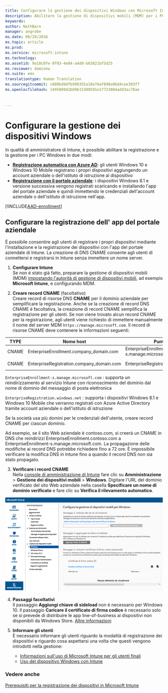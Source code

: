 ```yaml
---
title: Configurare la gestione dei dispositivi Windows con Microsoft Intune | Microsoft Intune
description: Abilitare la gestione di dispositivi mobili (MDM) per i PC Windows, inclusi i dispositivi Windows 10, con Microsoft Intune.
keywords: 
author: NathBarn
manager: angrobe
ms.date: 08/29/2016
ms.topic: article
ms.prod: 
ms.service: microsoft-intune
ms.technology: 
ms.assetid: 9a18c0fe-9f03-4e84-a4d0-b63821bf5d25
ms.reviewer: damionw
ms.suite: ems
translationtype: Human Translation
ms.sourcegitcommit: c880bd9dfb998355a18e78af898a96d4cee393f7
ms.openlocfilehash: 149508942b89b15308591e17723884add3ac78ae


---
```


# Configurare la gestione dei dispositivi Windows

In qualità di amministratore di Intune, è possibile abilitare la registrazione e la gestione per i PC Windows in due modi:

- **[Registrazione automatica con Azure AD](#azure-active-directory-enrollment)**: gli utenti Windows 10 e Windows 10 Mobile registrano i propri dispositivi aggiungendo un account aziendale o dell'istituto di istruzione al dispositivo
- **[Registrazione con il portale aziendale](#company-portal-app-enrollment)**: i dispositivi Windows 8.1 e versione successiva vengono registrati scaricando e installando l'app del portale aziendale e quindi immettendo le credenziali dell'account aziendale o dell'istituto di istruzione nell'app.

[!INCLUDE[AAD-enrollment](../includes/win10-automatic-enrollment-aad.md)]

## Configurare la registrazione dell' app del portale aziendale
È possibile consentire agli utenti di registrare i propri dispositivi mediante l'installazione e la registrazione dei dispositivi con l'app del portale aziendale di Intune. La creazione di DNS CNAME consente agli utenti di connettersi e registrarsi in Intune senza immettere un nome server.

1. **Configurare Intune**<br>
Se non è stato già fatto, preparare la gestione di dispositivi mobili (MDM) [impostando l'autorità di gestione di dispositivi mobili](prerequisites-for-enrollment.md#set-mobile-device-management-authority), ad esempio **Microsoft Intune**, e configurando MDM.

2. **Creare record CNAME** (facoltativo)<br>Creare record di risorse DNS **CNAME** per il dominio aziendale per semplificare la registrazione. Anche se la creazione di record DNS CNAME è facoltativa, la creazione di record CNAME semplifica la registrazione per gli utenti. Se non viene trovato alcun record CNAME per la registrazione, agli utenti viene richiesto di immettere manualmente il nome del server MDM `https://manage.microsoft.com`.  Il record di risorse CNAME deve contenere le informazioni seguenti:

  |TYPE|Nome host|Punta a|TTL|
  |--------|-------------|-------------|-------|
  |CNAME|EnterpriseEnrollment.company_domain.com|EnterpriseEnrollment-s.manage.microsoft.com |1 ora|
  |CNAME|EnterpriseRegistration.company_domain.com|EnterpriseRegistration.windows.net|1 ora|

  `EnterpriseEnrollment-s.manage.microsoft.com` : supporta un reindirizzamento al servizio Intune con riconoscimento del dominio dal nome di dominio del messaggio di posta elettronica

  `EnterpriseRegistration.windows.net` : supporta i dispositivi Windows 8.1 e Windows 10 Mobile che verranno registrati con Azure Active Directory tramite account aziendale o dell'istituto di istruzione

  Se la società usa più domini per le credenziali dell'utente, creare record CNAME per ciascun dominio.

  Ad esempio, se il sito Web aziendale è contoso.com, si creerà un CNAME in DNS che reindirizzi EnterpriseEnrollment.contoso.com a EnterpriseEnrollment-s.manage.microsoft.com. La propagazione delle modifiche ai record DNS potrebbe richiedere fino a 72 ore. È impossibile verificare la modifica DNS in Intune fino a quando il record DNS non sia stato propagato.

3.  **Verificare i record CNAME**<br>Nella [console di amministrazione di Intune](http://manage.microsoft.com) fare clic su **Amministrazione** &gt; **Gestione dei dispositivi mobili** &gt; **Windows**. Digitare l'URL del dominio verificato del sito Web aziendale nella casella **Specificare un nome di dominio verificato** e fare clic su **Verifica il rilevamento automatico**.

  ![Finestra di dialogo della gestione dei dispositivi Windows](../media/enroll-intune-winenr.png)

4.  **Passaggi facoltativi**<br>Il passaggio **Aggiungi chiave di sideload** non è necessario per Windows 10. Il passaggio **Caricare il certificato di firma codice** è necessario solo se si prevede di distribuire le app line-of-business ai dispositivi non disponibili da Windows Store. [Altre informazioni](set-up-windows-phone-8.0-management-with-microsoft-intune.md)

6.  **Informare gli utenti**<br>È necessario informare gli utenti riguardo la modalità di registrazione dei dispositivi e riguardo cosa aspettarsi una volta che questi vengono introdotti nella gestione:
      - [Informazioni sull'uso di Microsoft Intune per gli utenti finali](what-to-tell-your-end-users-about-using-microsoft-intune.md)
      - [Uso del dispositivo Windows con Intune](../enduser/using-your-windows-device-with-intune.md)

### Vedere anche
[Prerequisiti per la registrazione dei dispositivi in Microsoft Intune](prerequisites-for-enrollment.md)



<!--HONumber=Sep16_HO4-->


